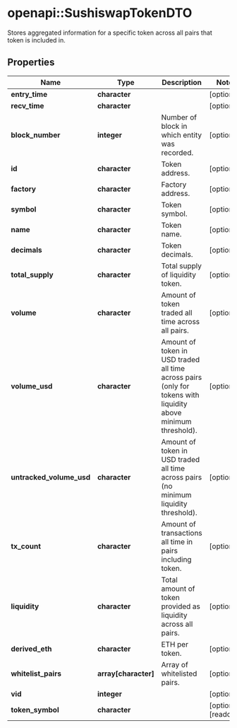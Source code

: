 # openapi::SushiswapTokenDTO

Stores aggregated information for a specific token across all pairs that token is included in.

## Properties
Name | Type | Description | Notes
------------ | ------------- | ------------- | -------------
**entry_time** | **character** |  | [optional] 
**recv_time** | **character** |  | [optional] 
**block_number** | **integer** | Number of block in which entity was recorded. | [optional] 
**id** | **character** | Token address. | [optional] 
**factory** | **character** | Factory address. | [optional] 
**symbol** | **character** | Token symbol. | [optional] 
**name** | **character** | Token name. | [optional] 
**decimals** | **character** | Token decimals. | [optional] 
**total_supply** | **character** | Total supply of liquidity token. | [optional] 
**volume** | **character** | Amount of token traded all time across all pairs. | [optional] 
**volume_usd** | **character** | Amount of token in USD traded all time across pairs (only for tokens with liquidity above minimum threshold). | [optional] 
**untracked_volume_usd** | **character** | Amount of token in USD traded all time across pairs (no minimum liquidity threshold). | [optional] 
**tx_count** | **character** | Amount of transactions all time in pairs including token. | [optional] 
**liquidity** | **character** | Total amount of token provided as liquidity across all pairs. | [optional] 
**derived_eth** | **character** | ETH per token. | [optional] 
**whitelist_pairs** | **array[character]** | Array of whitelisted pairs. | [optional] 
**vid** | **integer** |  | [optional] 
**token_symbol** | **character** |  | [optional] [readonly] 



